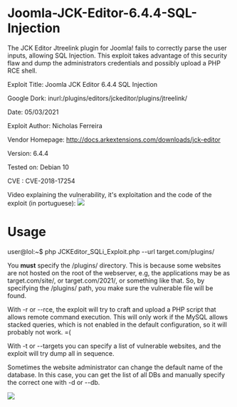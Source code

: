 # Joomla-JCK-Editor-6.4.4-SQL-Injection

The JCK Editor Jtreelink plugin for Joomla! fails to correctly parse the user inputs, allowing SQL Injection.
This exploit takes advantage of this security flaw and dump the administrators credentials and possibly upload a PHP RCE shell.

Exploit Title: Joomla JCK Editor 6.4.4 SQL Injection

Google Dork: inurl:/plugins/editors/jckeditor/plugins/jtreelink/

Date: 05/03/2021

Exploit Author: Nicholas Ferreira

Vendor Homepage: http://docs.arkextensions.com/downloads/jck-editor

Version: 6.4.4

Tested on: Debian 10

CVE : CVE-2018-17254

Video explaining the vulnerability, it's exploitation and the code of the exploit (in portuguese): [![](http://img.youtube.com/vi/DqMC0mELPvA/0.jpg)](http://www.youtube.com/watch?v=DqMC0mELPvA "Video")


# Usage
user@lol:~$ php JCKEditor_SQLi_Exploit.php --url target.com/plugins/

You **must** specify the /plugins/ directory. This is because some websites are not hosted on the root of the webserver, e.g, the applications may be as target.com/site/, or target.com/2021/, or something like that. So, by specifying the /plugins/ path, you make sure the vulnerable file will be found.

With -r or --rce, the exploit will try to craft and upload a PHP script that allows remote command execution. This will only work if the MySQL allows stacked queries, which is not enabled in the default configuration, so it will probably not work. =(

With -t or --targets you can specify a list of vulnerable websites, and the exploit will try dump all in sequence.

Sometimes the website administrator can change the default name of the database. In this case, you can get the list of all DBs and manually specify the correct one with -d or --db.

![](https://i.imgur.com/NOrGm2c.png)
